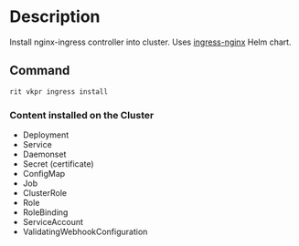 # Description

Install nginx-ingress controller into cluster. Uses [ingress-nginx](https://artifacthub.io/packages/helm/ingress-nginx/ingress-nginx) Helm chart.

## Command

```bash
rit vkpr ingress install
```

### Content installed on the Cluster

- Deployment
- Service
- Daemonset
- Secret (certificate)
- ConfigMap
- Job
- ClusterRole
- Role
- RoleBinding
- ServiceAccount
- ValidatingWebhookConfiguration
